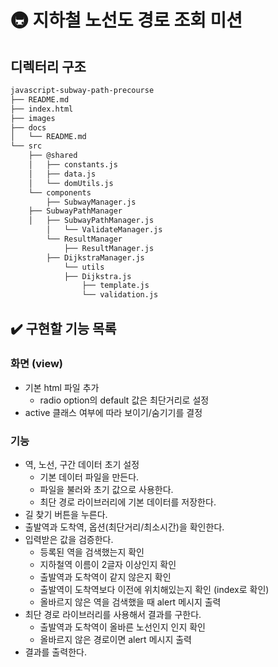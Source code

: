 # 🚇 지하철 노선도 경로 조회 미션

## 디렉터리 구조

```sh
javascript-subway-path-precourse
├── README.md
├── index.html
├── images
├── docs
│   └── README.md
└── src
    ├── @shared
    │   ├── constants.js
    │   ├── data.js
    │   └── domUtils.js
    └── components
        ├── SubwayManager.js
	├── SubwayPathManager
	│   ├── SubwayPathManager.js
        │   └── ValidateManager.js
        └── ResultManager
            ├── ResultManager.js
	    ├── DijkstraManager.js
            └── utils
	        ├── Dijkstra.js
       	        ├── template.js
       	        └── validation.js
```

## ✔️ 구현할 기능 목록

### 화면 (view)

- 기본 html 파일 추가
  - radio option의 default 값은 최단거리로 설정
- active 클래스 여부에 따라 보이기/숨기기를 결정

### 기능

- 역, 노선, 구간 데이터 초기 설정
  - 기본 데이터 파일을 만든다.
  - 파일을 불러와 초기 값으로 사용한다.
  - 최단 경로 라이브러리에 기본 데이터를 저장한다.
- 길 찾기 버튼을 누른다.
- 출발역과 도착역, 옵션(최단거리/최소시간)을 확인한다.
- 입력받은 값을 검증한다.
  - 등록된 역을 검색했는지 확인
  - 지하철역 이름이 2글자 이상인지 확인
  - 출발역과 도착역이 같지 않은지 확인
  - 출발역이 도착역보다 이전에 위치해있는지 확인 (index로 확인)
  - 올바르지 않은 역을 검색했을 때 alert 메시지 출력
- 최단 경로 라이브러리를 사용해서 결과를 구한다.
  - 출발역과 도착역이 올바른 노선인지 인지 확인
  - 올바르지 않은 경로이면 alert 메시지 출력
- 결과를 출력한다.

